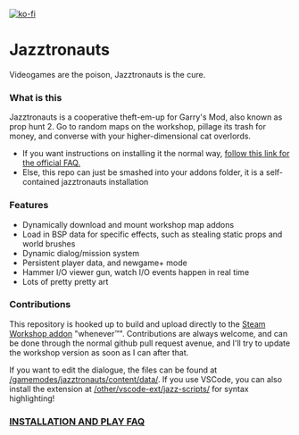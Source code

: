 [![ko-fi](https://www.ko-fi.com/img/donate_sm.png)](https://ko-fi.com/N4N6H7ZH)

# Jazztronauts
Videogames are the poison, Jazztronauts is the cure.

### What is this
Jazztronauts is a cooperative theft-em-up for Garry's Mod, also known as prop hunt 2.
Go to random maps on the workshop, pillage its trash for money, and converse with your higher-dimensional cat overlords.

- If you want instructions on installing it the normal way, [follow this link for the official FAQ.](https://github.com/Foohy/jazztronauts/wiki/FAQ)
- Else, this repo can just be smashed into your addons folder, it is a self-contained jazztronauts installation

### Features
- Dynamically download and mount workshop map addons
- Load in BSP data for specific effects, such as stealing static props and world brushes
- Dynamic dialog/mission system
- Persistent player data, and newgame+ mode
- Hammer I/O viewer gun, watch I/O events happen in real time
- Lots of pretty pretty art

### Contributions
This repository is hooked up to build and upload directly to the [Steam Workshop addon](https://steamcommunity.com/sharedfiles/filedetails/?id=1452613192) "whenever™".
Contributions are always welcome, and can be done through the normal github pull request avenue, and I'll try to update the workshop version as soon as I can after that.

If you want to edit the dialogue, the files can be found at [/gamemodes/jazztronauts/content/data/](/gamemodes/jazztronauts/content/data/). If you use VSCode, you can also install the extension at [/other/vscode-ext/jazz-scripts/](/other/vscode-ext/jazz-scripts/) for syntax highlighting!

### [INSTALLATION AND PLAY FAQ](https://github.com/Foohy/jazztronauts/wiki/FAQ)
